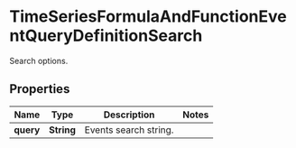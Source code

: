 

# TimeSeriesFormulaAndFunctionEventQueryDefinitionSearch

Search options.
## Properties

Name | Type | Description | Notes
------------ | ------------- | ------------- | -------------
**query** | **String** | Events search string. | 



